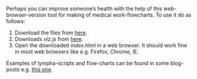 <script>
document.getElementById( "demosmall").style.backgroundColor="#EFAB00";
document.getElementById( "demotext").style.color="#000000";
document.getElementById( "demo").className="menu2active";
</script>
Perhaps you can improve someone’s health with the help of this web-browser-version tool for making of medical work-flowcharts. To use it do as follows:
<ol>
<li>Download the files from <a href="https://github.com/RickardHultgren/lympha/tree/JavaScript">here</a>.</li>
<li>Downloads <span style="font-style:italic">viz.js</span> from <a href="https://github.com/mdaines/viz.js/releases">here</a>.</li>
<li>Open the downloaded <span style="font-style:italic">index.html</span> in a web browser. It should work fine in most web browsers like e.g. Firefox, Chrome, IE.</li>
</ol>
Examples of <span class="sc">lympha</span>-scripts and flow-charts can be found in some blog-posts e.g. <a href="http://rickardhultgren.github.io/lympha/2017/04/25/headaches.html">this one</a>.





